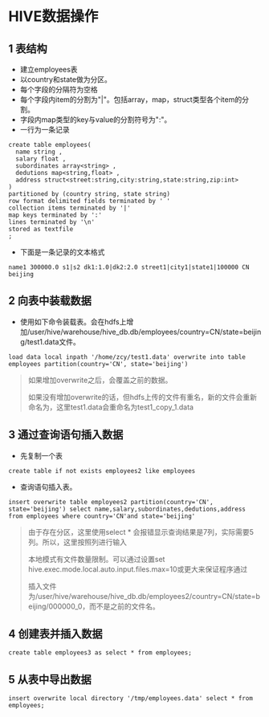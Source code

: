 # HIVE数据操作

## 1 表结构

* 建立employees表
* 以country和state做为分区。
* 每个字段的分隔符为空格
* 每个字段内item的分割为"|"。包括array，map，struct类型各个item的分割。
* 字段内map类型的key与value的分割符号为":"。
* 一行为一条记录

```
create table employees(
  name string ,
  salary float ,
  subordinates array<string> ,
  dedutions map<string,float> ,
  address struct<street:string,city:string,state:string,zip:int>
)
partitioned by (country string, state string)
row format delimited fields terminated by ' '
collection items terminated by '|'
map keys terminated by ':'
lines terminated by '\n'
stored as textfile
;
```
* 下面是一条记录的文本格式

```
name1 300000.0 s1|s2 dk1:1.0|dk2:2.0 street1|city1|state1|100000 CN beijing
```

## 2 向表中装载数据
* 使用如下命令装载表。会在hdfs上增加/user/hive/warehouse/hive_db.db/employees/country=CN/state=beijing/test1.data文件。

```
load data local inpath '/home/zcy/test1.data' overwrite into table employees partition(country='CN', state='beijing')
```

> 如果增加overwrite之后，会覆盖之前的数据。
> 
> 如果没有增加overwrite的话，但hdfs上传的文件有重名，新的文件会重新命名为，这里test1.data会重命名为test1_copy_1.data

## 3 通过查询语句插入数据
* 先复制一个表

```
create table if not exists employees2 like employees
```
* 查询语句插入表。

```
insert overwrite table employees2 partition(country='CN', state='beijing') select name,salary,subordinates,dedutions,address from employees where country='CN'and state='beijing'
```
> 由于存在分区，这里使用select * 会报错显示查询结果是7列，实际需要5列。所以，这里按照列进行输入
> 
> 本地模式有文件数量限制。可以通过设置set hive.exec.mode.local.auto.input.files.max=10或更大来保证程序通过
>
> 插入文件为/user/hive/warehouse/hive_db.db/employees2/country=CN/state=beijing/000000_0，而不是之前的文件名。

## 4 创建表并插入数据

```
create table employees3 as select * from employees;
```

## 5 从表中导出数据

```
insert overwrite local directory '/tmp/employees.data' select * from employees;
```
